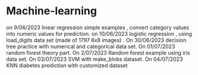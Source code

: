 # Machine-learning
on 9/06/2023 linear regression simple examples , convert category values into numeric values for prediction.
on 10/06/2023 logistic regression , using load_digits data set (made of 1797 8x8 images) .
On 30/06/2023 decision tree practice with numerical and categorical data set.
On 01/07/2023 random forest theory part.
On 2/07/2023 Random forest example using iris data set.
On 03/07/2023 SVM with make_blobs dataset.
On 04/07/2023 KNN diabetes prediction with customized dataset
